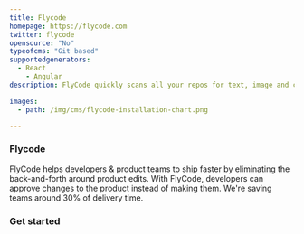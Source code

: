 ```yaml
---
title: Flycode
homepage: https://flycode.com
twitter: flycode
opensource: "No"
typeofcms: "Git based"
supportedgenerators:
  - React
	- Angular
description: FlyCode quickly scans all your repos for text, image and config sections in your product. No code needed.

images:
  - path: /img/cms/flycode-installation-chart.png

---
```

### Flycode
FlyCode helps developers & product teams to ship faster by eliminating the back-and-forth around product edits. 
With FlyCode, developers can approve changes to the product instead of making them. We're saving teams around 30% of delivery time.

### Get started
